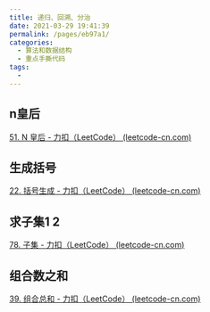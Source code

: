 ```yaml
---
title: 递归、回溯、分治
date: 2021-03-29 19:41:39
permalink: /pages/eb97a1/
categories:
  - 算法和数据结构
  - 重点手撕代码
tags:
  - 
---
```


## n皇后

[51. N 皇后 - 力扣（LeetCode） (leetcode-cn.com)](https://leetcode-cn.com/problems/n-queens/)

## 生成括号

[22. 括号生成 - 力扣（LeetCode） (leetcode-cn.com)](https://leetcode-cn.com/problems/generate-parentheses/)

## 求子集1 2

[78. 子集 - 力扣（LeetCode） (leetcode-cn.com)](https://leetcode-cn.com/problems/subsets/)

## 组合数之和

[39. 组合总和 - 力扣（LeetCode） (leetcode-cn.com)](https://leetcode-cn.com/problems/combination-sum/)